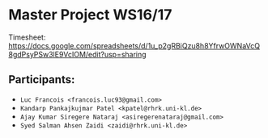 # Master Project WS16/17

Timesheet: https://docs.google.com/spreadsheets/d/1u_p2gRBiQzu8h8YfrwOWNaVcQ8gdPsyPSw3lE9VcIOM/edit?usp=sharing

## Participants:

* `Luc Francois <francois.luc93@gmail.com>`
* `Kandarp Pankajkujmar Patel <kpatel@rhrk.uni-kl.de>`
* `Ajay Kumar Siregere Nataraj <asiregerenataraj@gmail.com>`
* `Syed Salman Ahsen Zaidi <zaidi@rhrk.uni-kl.de>`



